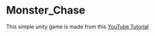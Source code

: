 # Monster_Chase

This simple unity game is made from this [YouTube Tutorial](https://www.youtube.com/watch?v=gB1F9G0JXOo)

